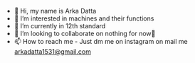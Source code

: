 - 👋 Hi, my name is Arka Datta
- 👀 I’m interested in machines and their functions
- 🌱 I’m currently in 12th standard
- 💞️ I’m looking to collaborate on nothing for now🙂
- 📫 How to reach me - Just dm me on instagram on mail me arkadatta1531@gmail.com
